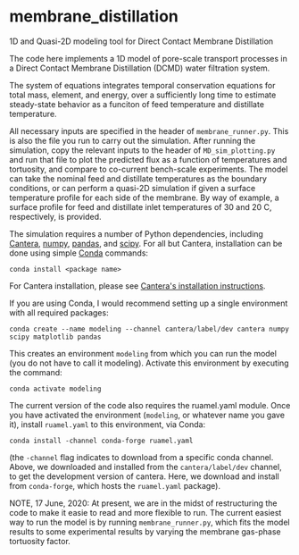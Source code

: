 # membrane_distillation
1D and Quasi-2D modeling tool for Direct Contact Membrane Distillation

The code here implements a 1D model of pore-scale transport processes in a Direct Contact Membrane Distillation (DCMD) water filtration system.

The system of equations integrates temporal conservation equations for total mass, element, and energy, over a sufficiently long time to estimate steady-state behavior as a funciton of feed temperature and distillate temperature.

All necessary inputs are specified in the header of `membrane_runner.py`.  This is also the file you run to carry out the simulation.
After running the simulation, copy the relevant inputs to the header of `MD_sim_plotting.py` and run that file to plot the predicted flux as a function of temperatures and tortuosity, and compare to co-current bench-scale experiments.
The model can take the nominal feed and distillate temperatures as the boundary conditions, or can perform a quasi-2D simulation if given a surface temperature profile for each side of the membrane.  By way of example, a surface profile for feed and distillate inlet temperatures of 30 and 20 C, respectively, is provided.

The simulation requires a number of Python dependencies, including [Cantera](https://cantera.org), [numpy](http://www.numpy.org/), [pandas](https://pandas.pydata.org/), and [scipy](https://www.scipy.org/).  For all but Cantera, installation can be done using simple [Conda](https://conda.io/) commands:

  ```conda install <package name>```
  
For Cantera installation, please see [Cantera's installation instructions](https://cantera.org/install/index.html).

If you are using Conda, I would recommend setting up a single environment with all required packages:

```conda create --name modeling --channel cantera/label/dev cantera numpy scipy matplotlib pandas```

This creates an environment `modeling` from which you can run the model (you do not have to call it modeling). Activate this environment by executing the command:

```conda activate modeling```

The current version of the code also requires the ruamel.yaml module. Once you have activated the environment (`modeling`, or whatever name you gave it), install `ruamel.yaml` to this environment, via Conda:

```conda install -channel conda-forge ruamel.yaml```

(the `-channel` flag indicates to download from a specific conda channel.  Above, we downloaded and installed from the `cantera/label/dev` channel, to get the development version of cantera.  Here, we download and install from `conda-forge`, which hosts the `ruamel.yaml` package).

NOTE, 17 June, 2020: At present, we are in the midst of restructuring the code to make it easie to read and more flexible to run. The current easiest way to run the model is by running `membrane_runner.py`, which fits the model results to some experimental results by varying the membrane gas-phase tortuosity factor. 
